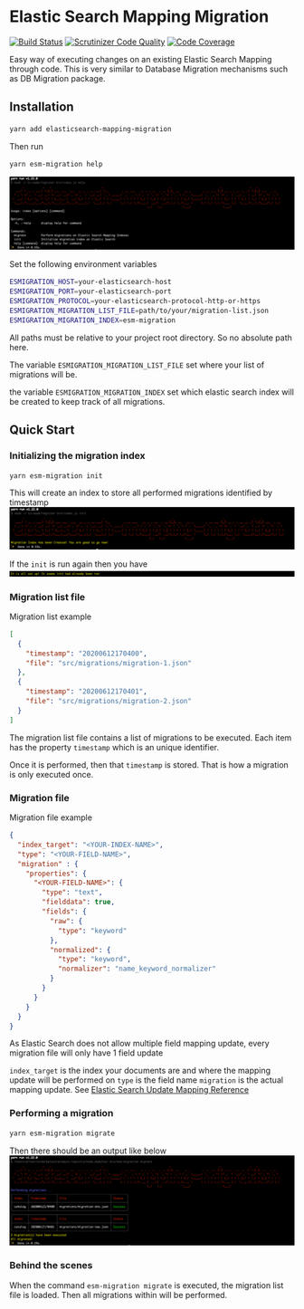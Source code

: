 # Elastic Search Mapping Migration
[![Build Status](https://scrutinizer-ci.com/g/pcelta/elasticsearch-mapping-migration/badges/build.png?b=master)](https://scrutinizer-ci.com/g/pcelta/elasticsearch-mapping-migration/build-status/master)
[![Scrutinizer Code Quality](https://scrutinizer-ci.com/g/pcelta/elasticsearch-mapping-migration/badges/quality-score.png?b=master)](https://scrutinizer-ci.com/g/pcelta/elasticsearch-mapping-migration/?branch=master)
[![Code Coverage](https://scrutinizer-ci.com/g/pcelta/elasticsearch-mapping-migration/badges/coverage.png?b=master)](https://scrutinizer-ci.com/g/pcelta/elasticsearch-mapping-migration/?branch=master)

Easy way of executing changes on an existing Elastic Search Mapping through code. 
This is very similar to Database Migration mechanisms such as DB Migration package. 

## Installation

````bash
yarn add elasticsearch-mapping-migration
````

Then run
````bash
yarn esm-migration help
````

![Help Command](docs/imgs/help.png)

Set the following environment variables
 
 ````bash
ESMIGRATION_HOST=your-elasticsearch-host
ESMIGRATION_PORT=your-elasticsearch-port
ESMIGRATION_PROTOCOL=your-elasticsearch-protocol-http-or-https
ESMIGRATION_MIGRATION_LIST_FILE=path/to/your/migration-list.json
ESMIGRATION_MIGRATION_INDEX=esm-migration
````

All paths must be relative to your project root directory. So no absolute path here. 
 
The variable `ESMIGRATION_MIGRATION_LIST_FILE` set where your list of migrations will be.

the variable `ESMIGRATION_MIGRATION_INDEX` set which elastic search index will be created to keep track of all migrations.

## Quick Start

### Initializing the migration index
````bash
yarn esm-migration init
````
This will create an index to store all performed migrations identified by timestamp
![Help Command](docs/imgs/init-index-created.png)

If the `init` is run again then you have
![Help Command](docs/imgs/init-index-already-exists-message.png)


### Migration list file
Migration list example
````json
[
  {
    "timestamp": "20200612170400",
    "file": "src/migrations/migration-1.json"
  },
  {
    "timestamp": "20200612170401",
    "file": "src/migrations/migration-2.json"
  }
]
````
The migration list file contains a list of migrations to be executed. Each item has the property `timestamp` which is an unique identifier. 

Once it is performed, then that `timestamp` is stored. That is how a migration is only executed once.  

### Migration file

Migration file example
```json
{
  "index_target": "<YOUR-INDEX-NAME>",
  "type": "<YOUR-FIELD-NAME>",
  "migration" : {
    "properties": {
      "<YOUR-FIELD-NAME>": {
        "type": "text",
        "fielddata": true,
        "fields": {
          "raw": {
            "type": "keyword"
          },
          "normalized": {
            "type": "keyword",
            "normalizer": "name_keyword_normalizer"
          }
        }
      }
    }
  }
}
```

As Elastic Search does not allow multiple field mapping update, every migration file will only have 1 field update

`index_target` is the index your documents are and where the mapping update will be performed on
`type` is the field name
`migration` is the actual mapping update. See [Elastic Search Update Mapping Reference](https://www.elastic.co/guide/en/elasticsearch/reference/5.6/indices-put-mapping.html)

### Performing a migration
````bash
yarn esm-migration migrate
````
Then there should be an output like below
![Migrate Command](docs/imgs/migrate.png)

### Behind the scenes

When the command `esm-migration migrate` is executed, the migration list file is loaded. Then all migrations within will be performed.

